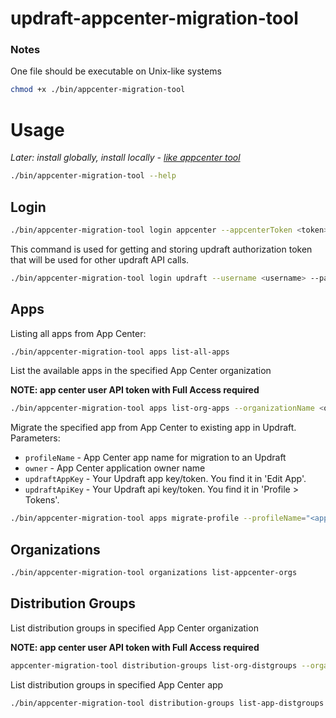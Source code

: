 # updraft-appcenter-migration-tool

### Notes

One file should be executable on Unix-like systems

```bash
chmod +x ./bin/appcenter-migration-tool
```

# Usage

_Later: install globally, install locally - [like appcenter tool](https://github.com/appcircleio/appcenter-migration-tool?tab=readme-ov-file#installation-instructions)_

```bash
./bin/appcenter-migration-tool --help
```

## Login

```bash
./bin/appcenter-migration-tool login appcenter --appcenterToken <token>
```

This command is used for getting and storing updraft authorization token that will be used for other updraft API calls.
```bash
./bin/appcenter-migration-tool login updraft --username <username> --password <password>
```

## Apps

Listing all apps from App Center:
```bash
./bin/appcenter-migration-tool apps list-all-apps
```

List the available apps in the specified App Center organization

**NOTE: app center user API token with Full Access required**
```bash
./bin/appcenter-migration-tool apps list-org-apps --organizationName <organization-name>
```

Migrate the specified app from App Center to existing app in Updraft. Parameters:
- `profileName` - App Center app name for migration to an Updraft
- `owner` - App Center application owner name
- `updraftAppKey` - Your Updraft app key/token. You find it in 'Edit App'.
- `updraftApiKey` - Your Updraft api key/token. You find it in 'Profile > Tokens'.

```bash
./bin/appcenter-migration-tool apps migrate-profile --profileName="<app-name>" --owner="<owner-name>" --updraftAppKey="<app-key>" --updraftApiKey="<api-key>"
```

## Organizations

```bash
./bin/appcenter-migration-tool organizations list-appcenter-orgs
```

## Distribution Groups

List distribution groups in specified App Center organization

**NOTE: app center user API token with Full Access required**
```bash
appcenter-migration-tool distribution-groups list-org-distgroups --organizationName <organization-name>
```

List distribution groups in specified App Center app

```bash
./bin/appcenter-migration-tool distribution-groups list-app-distgroups --appName <app-name> --organizationName <organization-name>
```
